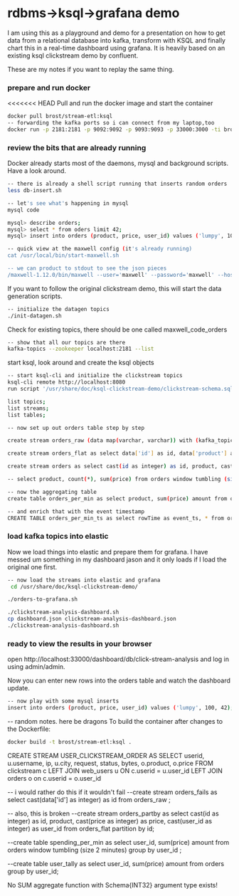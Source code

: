 # rdbms->ksql->grafana demo

I am using this as a playground and demo for a presentation on how to get data from a relational database into kafka, transform with KSQL and finally chart this in a real-time dashboard using grafana. It is heavily based on an existing ksql clickstream demo by confluent.

These are my notes if you want to replay the same thing.

### prepare and run docker
<<<<<<< HEAD
Pull and run the docker image and start the container

``` sh 
docker pull brost/stream-etl:ksql
-- forwarding the kafka ports so i can connect from my laptop,too
docker run -p 2181:2181 -p 9092:9092 -p 9093:9093 -p 33000:3000 -ti brost/stream-etl:ksql bash
```

### review the bits that are already running
Docker already starts most of the daemons, mysql and background scripts. Have a look around.

``` sh
-- there is already a shell script running that inserts random orders
less db-insert.sh

-- let's see what's happening in mysql
mysql code

mysql> describe orders;
mysql> select * from oders limit 42;
mysql> insert into orders (product, price, user_id) values ('lumpy', 100, 42);

-- quick view at the maxwell config (it's already running)
cat /usr/local/bin/start-maxwell.sh

-- we can product to stdout to see the json pieces
/maxwell-1.12.0/bin/maxwell --user='maxwell' --password='maxwell' --host='127.0.0.1' --producer=stdout
```

If you want to follow the original clickstream demo, this will start the data generation scripts.
``` sh
-- initialize the datagen topics
./init-datagen.sh
```

Check for existing topics, there should be one called maxwell_code_orders

``` sh
-- show that all our topics are there
kafka-topics --zookeeper localhost:2181 --list
```

start ksql, look around and create the ksql objects
``` sh
-- start ksql-cli and initialize the clickstream topics
ksql-cli remote http://localhost:8080
run script '/usr/share/doc/ksql-clickstream-demo/clickstream-schema.sql';

list topics;
list streams;
list tables;

-- now set up out orders table step by step

create stream orders_raw (data map(varchar, varchar)) with (kafka_topic = 'maxwell_code_orders', value_format = 'JSON');

create stream orders_flat as select data['id'] as id, data['product'] as product, data['price'] as price, data['user_id'] as user_id from orders_raw;

create stream orders as select cast(id as integer) as id, product, cast(price as bigint) as price, cast(user_id as integer) as user_id from orders_flat;

-- select product, count(*), sum(price) from orders window tumbling (size 15 seconds) group by product;

-- now the aggregating table
create table orders_per_min as select product, sum(price) amount from orders window hopping (size 60 seconds, advance by 15 seconds) group by product;

-- and enrich that with the event timestamp
CREATE TABLE orders_per_min_ts as select rowTime as event_ts, * from orders_per_min;
```

### load kafka topics into elastic
Now we load things into elastic and prepare them for grafana. I have messed um something in my dashboard jason and it only loads if I load the original one first. 

``` sh
-- now load the streams into elastic and grafana
 cd /usr/share/doc/ksql-clickstream-demo/

./orders-to-grafana.sh

./clickstream-analysis-dashboard.sh
cp dashboard.json clickstream-analysis-dashboard.json
./clickstream-analysis-dashboard.sh
```

### ready to view the results in your browser

open http://localhost:33000/dashboard/db/click-stream-analysis and log in using admin/admin.

Now you can enter new rows into the orders table and watch the dashboard update.

``` sh
-- now play with some mysql inserts
insert into orders (product, price, user_id) values ('lumpy', 100, 42);
```

-- random notes. here be dragons
To build the container after changes to the Dockerfile:

``` sh
docker build -t brost/stream-etl:ksql .
```

CREATE STREAM USER_CLICKSTREAM_ORDER AS SELECT userid, u.username, ip, u.city, request, status, bytes, o.product, o.price FROM clickstream c LEFT JOIN web_users u ON c.userid = u.user_id LEFT JOIN orders o on c.userid = o.user_id

-- i would rather do this if it wouldn't fail
--create stream orders_fails as select cast(data['id'] as integer) as id from orders_raw ;

-- also, this is broken
--create stream orders_partby as select cast(id as integer) as id, product, cast(price as integer) as price, cast(user_id as integer) as user_id from orders_flat partition by id;

--create table spending_per_min as select user_id, sum(price) amount from orders window tumbling (size 2 minutes) group by user_id ;

--create table user_tally as select user_id, sum(price) amount from orders group by user_id;


No SUM aggregate function with Schema{INT32}  argument type exists!
